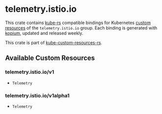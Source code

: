 <!--
SPDX-FileCopyrightText: The kube-custom-resources-rs Authors
SPDX-License-Identifier: 0BSD
 -->

# telemetry.istio.io

This crate contains [kube-rs](https://kube.rs/) compatible bindings for Kubernetes [custom resources](https://kubernetes.io/docs/tasks/extend-kubernetes/custom-resources/custom-resource-definitions/) of the `telemetry.istio.io` group. Each binding is generated with [kopium](https://github.com/kube-rs/kopium), updated and released weekly.

This crate is part of [kube-custom-resources-rs](https://github.com/metio/kube-custom-resources-rs).

## Available Custom Resources

### telemetry.istio.io/v1
- `Telemetry`
### telemetry.istio.io/v1alpha1
- `Telemetry`
